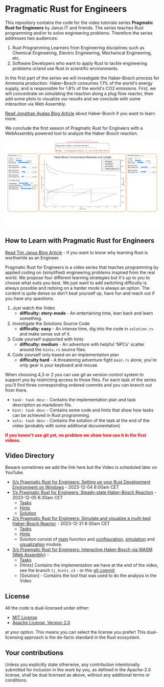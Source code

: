 # Pragmatic Rust for Engineers

This repository contains the code for the video tutorials series **Pragmatic Rust for Engineers** by Janus IT and friends. The series teaches
Rust programming and/or to solve engineering problems. Therefore the series addresses two audiences:

1. Rust Programming Learners from Engineering disciplines such as Chemical Engineering, Electric Engineering, Mechanical Engineering, etc.
2. Software Developers who want to apply Rust to tackle engineering problems or/and use Rust in scientific environments.

In the first part of the series we will investigate the Haber-Bosch process for Ammonia production. Haber-Bosch consumes 1.1% of the world's energy supply, and is responsible for 1.8% of the world's CO2 emissions. First, we will concentrate on simulating the reaction along a plug flow reactor, then add some plots to visualize our results and we conclude with some interaction via Web Assembly.

[Read Jonathan Ayalas Blog Article](https://janus.rs/en/2023/12/the-haber-bosch-process-revolutionizing-agriculture-and-industry/) about Haber-Bosch if you want to learn more.

We conclude the first season of Pragmatic Rust for Engineers with a WebAssembly powered tool to analyze the Haber-Bosch reaction.

![](haber_bosch/res/C_04b.png)

## How to Learn with Pragmatic Rust for Engineers

[Read Tim Janus Blog Article](https://janus.rs/en/2023/12/why-learning-rust-is-worthwhile-for-engineers/) - if you want to know why learning Rust is worthwhile as an Engineer.

Pragmatic Rust for Engineers is a video series that teaches programming by applied coding on (simplified) engineering problems inspired from the real world. We propose four different learning strategies but it's up to you to choose what suits you best. We just want to add switching difficulty is always possible and redoing on a harder mode is always an option. The content is quite dense so don't beat yourself up, have fun and reach out if you have any questions.

1. Just watch the Video
    - **difficulty: story-mode** - An entertaining time, lean back and learn something.
2. Investigate the Solutions Source Code 
    - **difficulty: easy** - An intense time, dig into the code in `solution.rs` and make sense out of it.
3. Code yourself supported with hints
    - **difficulty: medium** - An adventure with helpful 'NPCs' scatter around the `hints.rs` source files. 
4. Code yourself only based on an implementation plan 
    - **difficulty hard** - A threatening adventure fight `main.rs` alone, you're only gear is your keyboard and mouse.

When choosing 4,3 or 2 you can use git as version control system to support you by restricting access to those files. For each task of the series you'll find three corresponding ordered commits and you can branch out from there.

- `task: task desc` - Contains the implementation plan and task description as markdown file.
- `hint: task desc` - Contains some code and hints that show how tasks can be achieved in Rust programming.
- `solu: task desc` - Contains the solution of the task at the end of the video (probably with some additional documentation)

**<font color="red">If you haven't use git yet, no problem we show how use it in the first videos.</font>**

## Video Directory

Beware sometimes we add the link here but the Video is scheduled later on YouTube.

- [0/x Pragmatic Rust for Engineers: Setting up your Rust Development Environment on Windows](https://www.youtube.com/watch?v=9DU2oglBj54) - 2023-12-04 8:00am CET
- [1/x Pragmatic Rust for Engineers: Steady-state Haber-Bosch Reaction](https://www.youtube.com/watch?v=_phBAnY8vkM) - 2023-12-05 6:30am CET
  - [Tasks](haber_bosch/tasks.md)
  - [Hints](haber_bosch/src/hints.rs)
  - [Solution](haber_bosch/src/solution.rs)
- [2/x Pragmatic Rust for Engineers: Simulate and visualize a multi-bed Haber-Bosch Reactor](https://youtu.be/hofHT09H7bM) - 2023-12-21 6:30am CET
  -  [Tasks](haber_bosch/v2_tasks.md)
  -  [Hints](haber_bosch/src/v2_hints.rs)
  -  Solution consist of [main](haber_bosch/src/v2_main.rs) function and [configuration](haber_bosch/src/configuration.rs), [simulation](haber_bosch/src/simulation.rs) and [visualization](haber_bosch/src/visualization.rs) module.
- [3/x Pragmatic Rust for Engineers: Interactive Haber-Bosch via WASM (Web Assembly)](https://www.youtube.com/watch?v=LW_Vy3QNwX4) - 
  - [Tasks](haber_bosch/v3_tasks.md)
  - [Hints] Contains the implementation we have at the end of the video, see the branch `tj_hints_v3` - or this [git commit](https://github.com/DarthB/pragmatic_rust_for_engineers/commit/8da04a6bb19e023c3f8e59613ea7af3be3469567)
  - [Solution] - Contains the tool that was used to do the analysis in the Video
 
## License

All the code is dual-licensed under either:

- [MIT License](./LICENSE-MIT)
- [Apache License, Version 2.0](./LICENSE-APACHE)

at your option. This means you can select the license you prefer! This dual-licensing approach is the de-facto standard in the Rust ecosystem.

## Your contributions

Unless you explicitly state otherwise, any contribution intentionally submitted for inclusion in the work by you, as defined in the Apache-2.0 license, shall be dual licensed as above, without any additional terms or conditions.